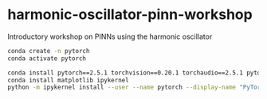# harmonic-oscillator-pinn-workshop
Introductory workshop on PINNs using the harmonic oscillator



```bash
conda create -n pytorch
conda activate pytorch

conda install pytorch==2.5.1 torchvision==0.20.1 torchaudio==2.5.1 pytorch-cuda=12.4 -c pytorch -c nvidia
conda install matplotlib ipykernel
python -m ipykernel install --user --name pytorch --display-name "PyTorch"
```

